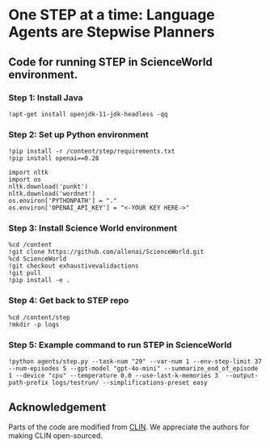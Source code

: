 # One STEP at a time: Language Agents are Stepwise Planners

## Code for running STEP in ScienceWorld environment.

### Step 1: Install Java
```!apt-get update
!apt-get install openjdk-11-jdk-headless -qq
```
### Step 2: Set up Python environment
```
!pip install -r /content/step/requirements.txt
!pip install openai==0.28

import nltk
import os
nltk.download('punkt')
nltk.download('wordnet')
os.environ['PYTHONPATH'] = "."
os.environ['OPENAI_API_KEY'] = "<-YOUR KEY HERE->"
```
### Step 3: Install Science World environment
```
%cd /content
!git clone https://github.com/allenai/ScienceWorld.git
%cd ScienceWorld
!git checkout exhaustivevalidactions
!git pull
!pip install -e .
```

### Step 4: Get back to STEP repo
```
%cd /content/step
!mkdir -p logs
```
### Step 5: Example command to run STEP in ScienceWorld
```
!python agents/step.py --task-num "29" --var-num 1 --env-step-limit 37 --num-episodes 5 --gpt-model "gpt-4o-mini" --summarize_end_of_episode 1 --device "cpu" --temperature 0.0 --use-last-k-memories 3  --output-path-prefix logs/testrun/ --simplifications-preset easy
```

## Acknowledgement
Parts of the code are modified from [CLIN](https://github.com/allenai/clin.git). We appreciate the authors for making CLIN open-sourced.

